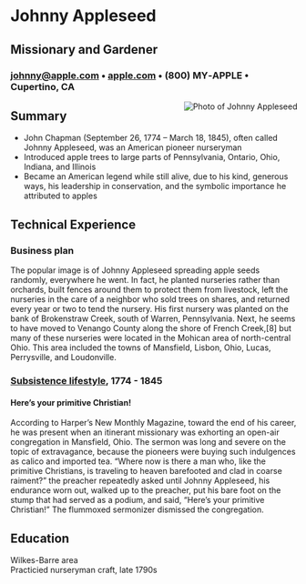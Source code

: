 <!DOCTYPE html>
<html>
<head>
	<meta charset="utf-8"/>
	<title>Johnny Appleseed Resume</title>
	<link type="text/css" rel="stylesheet" href="resume.css"/>
</head>
<body>

<h1 id="johnnyappleseed">Johnny Appleseed</h1>

<h2 id="missionaryandgardener">Missionary and Gardener</h2>

<h3 id="johnnyapple.comemailbullapple.comsitebull800 my‑applebullcupertinoca"><a href="&#109;&#97;&#105;&#108;&#x74;&#111;&#x3a;&#x6a;&#x6f;&#110;&#x79;&#x40;&#x61;&#x70;&#112;&#108;&#101;&#46;&#99;&#111;&#109;" class="link">&#106;&#x6f;&#104;&#110;&#x6e;&#x79;&#x40;&#x61;&#112;&#x70;&#x6c;&#101;&#46;&#99;&#x6f;&#109;</a> &bull; <a href="http://apple.com/" class="link">apple.com</a> &bull; (800) MY‑APPLE &bull; Cupertino, CA</h3>

<p><img src="johnny.jpg" alt="Photo of Johnny Appleseed" id="pic" style="float: right" /></p>

<h2 id="summary">Summary</h2>

<ul>
<li>John Chapman (September 26, 1774 – March 18, 1845), often called Johnny Appleseed, was an American pioneer nurseryman</li>
<li>Introduced apple trees to large parts of Pennsylvania, Ontario, Ohio, Indiana, and Illinois</li>
<li>Became an American legend while still alive, due to his kind, generous ways, his leadership in conservation, and the symbolic importance he attributed to apples</li>
</ul>

<h2 id="technicalexperience">Technical Experience</h2>

<h3 id="businessplan">Business plan</h3>

<p>The popular image is of Johnny Appleseed spreading apple seeds randomly, everywhere he went. In fact, he planted nurseries rather than orchards, built fences around them to protect them from livestock, left the nurseries in the care of a neighbor who sold trees on shares, and returned every year or two to tend the nursery. His first nursery was planted on the bank of Brokenstraw Creek, south of Warren, Pennsylvania. Next, he seems to have moved to Venango County along the shore of French Creek,[8] but many of these nurseries were located in the Mohican area of north-central Ohio. This area included the towns of Mansfield, Lisbon, Ohio, Lucas, Perrysville, and Loudonville.</p>

<h3 id="subsistencelifestylesubsistence1774-1845"><a href="https://en.wikipedia.org/wiki/Johnny_Appleseed#Subsistence_lifestyle">Subsistence lifestyle</a>, 1774 - 1845</h3>

<h4 id="heresyourprimitivechristian">Here&#8217;s your primitive Christian!</h4>

<p>According to Harper&#8217;s New Monthly Magazine, toward the end of his career, he was present when an itinerant missionary was exhorting an open-air congregation in Mansfield, Ohio. The sermon was long and severe on the topic of extravagance, because the pioneers were buying such indulgences as calico and imported tea. &#8220;Where now is there a man who, like the primitive Christians, is traveling to heaven barefooted and clad in coarse raiment?&#8221; the preacher repeatedly asked until Johnny Appleseed, his endurance worn out, walked up to the preacher, put his bare foot on the stump that had served as a podium, and said, &#8220;Here&#8217;s your primitive Christian!&#8221; The flummoxed sermonizer dismissed the congregation.</p>

<h2 id="education">Education</h2>

<p>Wilkes-Barre area<br/>
Practicied nurseryman craft, late 1790s</p>

</body>
</html>

